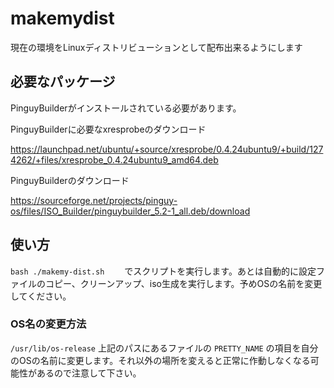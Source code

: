 # makemydist
現在の環境をLinuxディストリビューションとして配布出来るようにします

## 必要なパッケージ
PinguyBuilderがインストールされている必要があります。　


PinguyBuilderに必要なxresprobeのダウンロード　　

<https://launchpad.net/ubuntu/+source/xresprobe/0.4.24ubuntu9/+build/1274262/+files/xresprobe_0.4.24ubuntu9_amd64.deb>

PinguyBuilderのダウンロード　　

<https://sourceforge.net/projects/pinguy-os/files/ISO_Builder/pinguybuilder_5.2-1_all.deb/download>

## 使い方
`bash ./makemy-dist.sh`　　
でスクリプトを実行します。あとは自動的に設定ファイルのコピー、クリーンアップ、iso生成を実行します。予めOSの名前を変更してください。

### OS名の変更方法
`/usr/lib/os-release`
上記のパスにあるファイルの `PRETTY_NAME` の項目を自分のOSの名前に変更します。それ以外の場所を変えると正常に作動しなくなる可能性があるので注意して下さい。
